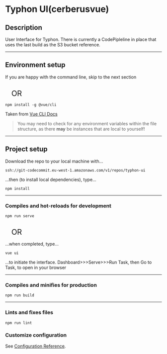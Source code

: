 # Typhon UI(cerberusvue)

## Description
User Interface for Typhon. There is currently a CodePipleline in place that uses the last build as the S3 bucket reference.
___
## Environment setup

If you are happy with the command line, skip to the next section

<div style="margin: 30px 20px 15px; font-size: x-large;">OR</div>

```
npm install -g @vue/cli
```
Taken from [Vue CLI Docs](https://cli.vuejs.org/guide/installation.html)

>You may need to check for any environment variables within the file structure, as there **may** be instances that are local to yourself!

___
## Project setup
Download the repo to your local machine with...
```
ssh://git-codecommit.eu-west-1.amazonaws.com/v1/repos/typhon-ui
```
...then (to install local dependencies), type...
```
npm install
```

___
### Compiles and hot-reloads for development
```
npm run serve
```

<div style="margin: 30px 20px 15px; font-size: x-large;">OR</div>

...when completed, type...
```
vue ui
```
...to initiate the interface.
Dashboard>>>Serve>>>Run Task, then Go to Task, to open in your browser

___
### Compiles and minifies for production
```
npm run build
```

___
### Lints and fixes files
```
npm run lint
```

### Customize configuration
See [Configuration Reference](https://cli.vuejs.org/config/).
